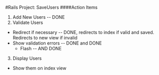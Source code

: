 #Rails Project: SaveUsers
####Action Items
1. Add New Users -- DONE
2. Validate Users
  - Redirect if necessary -- DONE, redirects to index if valid and saved. Redirects to new view if invalid
  - Show validation errors -- DONE and DONE
    - Flash -- AND DONE
3. Display Users
  - Show them on index view

